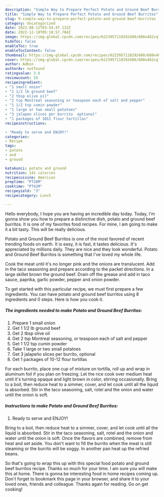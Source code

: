 ```yaml
---
description: "Simple Way to Prepare Perfect Potato and Ground Beef Burritos"
title: "Simple Way to Prepare Perfect Potato and Ground Beef Burritos"
slug: 9-simple-way-to-prepare-perfect-potato-and-ground-beef-burritos
category: Uncategorized
date: 2022-08-12T03:54:47.132Z
date: 2022-12-18T05:18:57.784Z
image: https://img-global.cpcdn.com/recipes/6223957110292480/680x482cq70/potato-and-ground-beef-burritos-recipe-main-photo.jpg
hideToc: false
enableToc: true
enableTocContent: false
thumbnail: https://img-global.cpcdn.com/recipes/6223957110292480/680x482cq70/potato-and-ground-beef-burritos-recipe-main-photo.jpg
cover: https://img-global.cpcdn.com/recipes/6223957110292480/680x482cq70/potato-and-ground-beef-burritos-recipe-main-photo.jpg
author: Admin
authorAv: notfound
ratingvalue: 3.6
reviewcount: 19
recipeingredient:
- "1 small onion"
- "1 1/2 lb ground beef"
- "2 tbsp olive oil"
- "2 tsp Montreal seasoning or teaspoon each of salt and pepper"
- "1 1/2 tsp cumin powder"
- "1 large or two small potatoes"
- "3 jalapeo slices per burrito  optional"
- "1 packages of 1012 flour tortillas"
recipeinstructions:

- "Ready to serve and ENJOY!"
categories:
- Recipe
tags:
- potato
- and
- ground

katakunci: potato and ground 
nutrition: 141 calories
recipecuisine: American
preptime: "PT28M"
cooktime: "PT42M"
recipeyield: "3"
recipecategory: Lunch

---
```



Hello everybody, I hope you are having an incredible day today. Today, I'm gonna show you how to prepare a distinctive dish, potato and ground beef burritos. It is one of my favorites food recipes. For mine, I am going to make it a bit tasty. This will be really delicious.

Potato and Ground Beef Burritos is one of the most favored of recent trending foods on earth. It is easy, it is fast, it tastes delicious. It's appreciated by millions daily. They are nice and they look wonderful. Potato and Ground Beef Burritos is something that I've loved my whole life.

Cook the meat until it&#39;s no longer pink and the onions are translucent. Add in the taco seasoning and prepare according to the packet directions. In a large skillet brown the ground beef. Drain off the grease and add in taco sauce, paprika, garlic powder, pepper and onion powder.


To get started with this particular recipe, we must first prepare a few ingredients. You can have potato and ground beef burritos using 8 ingredients and 0 steps. Here is how you cook it.

<!--inarticleads1-->

##### The ingredients needed to make Potato and Ground Beef Burritos:

1. Prepare 1 small onion
1. Get 1 1/2 lb ground beef
1. Get 2 tbsp olive oil
1. Get 2 tsp Montreal seasoning, or teaspoon each of salt and pepper
1. Get 1 1/2 tsp cumin powder
1. Take 1 large or two small potatoes
1. Get 3 jalapeño slices per burrito,  optional
1. Get 1 packages of 10-12 flour tortillas


For each burrito, place one cup of mixture on tortilla, roll up and wrap in aluminum foil if you plan on freezing. Let the rice cook over medium heat until it&#39;s turning opaque and light brown in color, stirring occasionally. Bring to a boil, then reduce heat to a simmer, cover, and let cook until all the liquid is absorbed. Stir in the taco seasoning, salt, rotel and the onion and water until the onion is soft. 

<!--inarticleads2-->

##### Instructions to make Potato and Ground Beef Burritos:


1. Ready to serve and ENJOY!

Bring to a boil, then reduce heat to a simmer, cover, and let cook until all the liquid is absorbed. Stir in the taco seasoning, salt, rotel and the onion and water until the onion is soft. Once the flavors are combined, remove from heat and set aside. You don&#39;t want to fill the burrito when the meat is still steaming or the burrito will be soggy. In another pan heat up the refried beans. 

So that's going to wrap this up with this special food potato and ground beef burritos recipe. Thanks so much for your time. I am sure you will make this at home. There is gonna be interesting food in home recipes coming up. Don't forget to bookmark this page in your browser, and share it to your loved ones, friends and colleague. Thanks again for reading. Go on get cooking!
